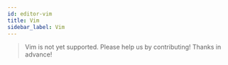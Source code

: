 ```yaml
---
id: editor-vim
title: Vim
sidebar_label: Vim
---
```


> Vim is not yet supported. Please help us by contributing! Thanks in advance!
